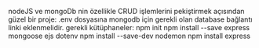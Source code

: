 nodeJS ve mongoDb nin özellikle CRUD işlemlerini pekiştirmek açısından güzel bir proje:
.env dosyasına mongodb için gerekli olan database bağlantı linki eklenmelidir.
gerekli kütüphaneler:
npm init
npm install --save express mongoose ejs dotenv
npm install --save-dev nodemon
npm install express

